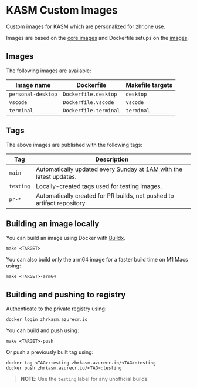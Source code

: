 # KASM Custom Images

Custom images for KASM which are personalized for zhr.one use.

Images are based on the [core images](https://github.com/kasmtech/workspaces-core-images) and Dockerfile setups on the [images](https://github.com/kasmtech/workspaces-images).

## Images

The following images are available:

| Image name | Dockerfile | Makefile targets |
| ---------- | ---------- | ---------------- |
| `personal-desktop` | `Dockerfile.desktop` | `desktop` |
| `vscode` | `Dockerfile.vscode` | `vscode` |
| `terminal` | `Dockerfile.terminal` | `terminal` |

## Tags

The above images are published with the following tags:

| Tag | Description |
| --- | ----------- |
| `main` | Automatically updated every Sunday at 1AM with the latest updates. |
| `testing` | Locally-created tags used for testing images. |
| `pr-*` | Automatically created for PR builds, not pushed to artifact repository. |

## Building an image locally

You can build an image using Docker with [Buildx](https://github.com/docker/buildx).

```shell
make <TARGET>
```

You can also build only the arm64 image for a faster build time on M1 Macs using:

```shell
make <TARGET>-arm64
```

## Building and pushing to registry

Authenticate to the private registry using:

```shell
docker login zhrkasm.azurecr.io
```

You can build and push using:

```shell
make <TARGET>-push
```

Or push a previously built tag using:

```shell
docker tag <TAG>:testing zhrkasm.azurecr.io/<TAG>:testing
docker push zhrkasm.azurecr.io/<TAG>:testing
```

> **NOTE**: Use the `testing` label for any unofficial builds.
